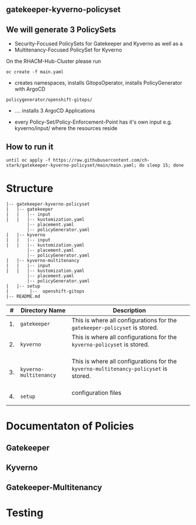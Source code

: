 ## gatekeeper-kyverno-policyset

## We will generate 3 PolicySets

* Security-Focused PolicySets for Gatekeeper and Kyverno as well as a 
* Multitenancy-Focused PolicySet for Kyverno

On the RHACM-Hub-Cluster please run

```
oc create -f main.yaml
```

* creates namespaces, installs GitopsOperator, installs PolicyGenerator with ArgoCD
```
policygenerator/openshift-gitops/
```

* .... installs 3 ArgoCD Applications


* every Policy-Set/Policy-Enforcement-Point has it's own input e.g. kyverno/input/ where the resources reside


## How to run it
```shell
until oc apply -f https://raw.githubusercontent.com/ch-stark/gatekeeper-kyverno-policyset/main/main.yaml; do sleep 15; done
```

# Structure
```shell
|-- gatekeeper-kyverno-policyset
|   |-- gatekeeper
|   |   |-- input
|   |   |-- kustomization.yaml
        |-- placement.yaml
        |-- policyGenerator.yaml
|   |-- kyverno
|   |   |-- input
|   |   |-- kustomization.yaml
        |-- placement.yaml
        |-- policyGenerator.yaml
|   |-- kyverno-multitenancy
|   |   |-- input
|   |   |-- kustomization.yaml
        |-- placement.yaml
        |-- policyGenerator.yaml
|   |-- setup
|        |--  openshift-gitops
|-- README.md
```

|#|Directory Name|Description|
|---|----------------|-----------------|
| 1. | `gatekeeper` | This is where all configurations for the `gatekeeper-policyset` is stored. 
| 2. | `kyverno` | This is where all configurations for the `kyverno-policyset` is stored. <br /><br />|
| 3. | `kyverno-multitenancy` | This is where all configurations for the `kyverno-multitenancy-policyset` is stored.<br /><br />|
| 4. | `setup` | configuration files <br /><br /> 



# Documentaton of Policies 


## Gatekeeper
## Kyverno
## Gatekeeper-Multitenancy



# Testing









